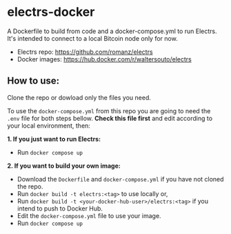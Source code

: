 # electrs-docker

A Dockerfile to build from code and a docker-compose.yml to run Electrs. It's intended to connect to a local Bitcoin node only for now.

* Electrs repo: https://github.com/romanz/electrs
* Docker images: https://hub.docker.com/r/waltersouto/electrs

## How to use:

Clone the repo or dowload only the files you need.

To use the `docker-compose.yml` from this repo you are going to need the `.env` file for both steps bellow. **Check this file first** and edit according to your local environment, then:

**1. If you just want to run Electrs:**

- Run `docker compose up`

**2. If you want to build your own image:**

- Download the `Dockerfile` and `docker-compose.yml` if you have not cloned the repo.
- Run `docker build -t electrs:<tag>` to use locally or,
- Run `docker build -t <your-docker-hub-user>/electrs:<tag>` if you intend to push to Docker Hub.
- Edit the `docker-compose.yml` file to use your image.
- Run `docker compose up`
